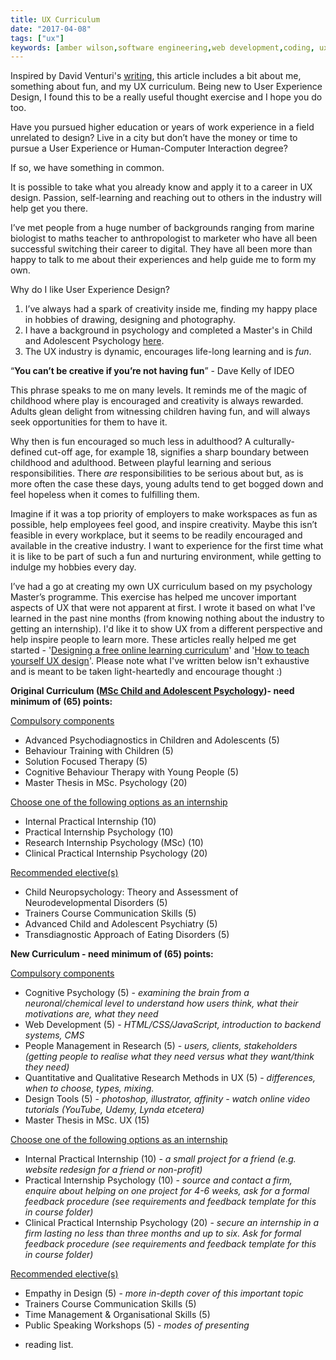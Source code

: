```yaml
---
title: UX Curriculum
date: "2017-04-08"
tags: ["ux"]
keywords: [amber wilson,software engineering,web development,coding, ux curriculum, thought project]
---
```


Inspired by David Venturi's [writing](https://medium.com/@davidventuri/i-dropped-out-of-school-to-create-my-own-data-science-master-s-here-s-my-curriculum-1b400dcee412), this article includes a bit about me, something about fun, and my UX curriculum. Being new to User Experience Design, I found this to be a really useful thought exercise and I hope you do too.

Have you pursued higher education or years of work experience in a field unrelated to design? Live in a city but don’t have the money or time to pursue a User Experience or Human-Computer Interaction degree?

If so, we have something in common.

It is possible to take what you already know and apply it to a career in UX design. Passion, self-learning and reaching out to others in the industry will help get you there.

I’ve met people from a huge number of backgrounds ranging from marine biologist to maths teacher to anthropologist to marketer who have all been successful switching their career to digital. They have all been more than happy to talk to me about their experiences and help guide me to form my own.

Why do I like User Experience Design?

1.  I’ve always had a spark of creativity inside me, finding my happy place in hobbies of drawing, designing and photography.
2.  I have a background in psychology and completed a Master's in Child and Adolescent Psychology [here](http://en.mastersinleiden.nl/programmes/child-and-adolescent-psychology/en/introduction).
3.  The UX industry is dynamic, encourages life-long learning and is _fun_.

“**You can’t be creative if you’re not having fun**” - Dave Kelly of IDEO

This phrase speaks to me on many levels. It reminds me of the magic of childhood where play is encouraged and creativity is always rewarded. Adults glean delight from witnessing children having fun, and will always seek opportunities for them to have it.

Why then is fun encouraged so much less in adulthood? A culturally-defined cut-off age, for example 18, signifies a sharp boundary between childhood and adulthood. Between playful learning and serious responsibilities. There _are_ responsibilities to be serious about but, as is more often the case these days, young adults tend to get bogged down and feel hopeless when it comes to fulfilling them.

Imagine if it was a top priority of employers to make workspaces as fun as possible, help employees feel good, and inspire creativity. Maybe this isn’t feasible in every workplace, but it seems to be readily encouraged and available in the creative industry. I want to experience for the first time what it is like to be part of such a fun and nurturing environment, while getting to indulge my hobbies every day.

I’ve had a go at creating my own UX curriculum based on my psychology Master’s programme. This exercise has helped me uncover important aspects of UX that were not apparent at first. I wrote it based on what I've learned in the past nine months (from knowing nothing about the industry to getting an internship). I'd like it to show UX from a different perspective and help inspire people to learn more. These articles really helped me get started - '[Designing a free online learning curriculum](https://uxplanet.org/inclusive-ux-education-designing-a-free-online-learning-curriculum-52154a188af3)' and '[How to teach yourself UX design](https://blog.prototypr.io/how-to-teach-yourself-ux-design-31f16e41b189)'. Please note what I've written below isn't exhaustive and is meant to be taken light-heartedly and encourage thought :)

**Original Curriculum ([MSc Child and Adolescent Psychology](http://en.mastersinleiden.nl/programmes/child-and-adolescent-psychology/en/programme))- need minimum of (65) points:**

<span style="text-decoration:underline">Compulsory components</span>

*   Advanced Psychodiagnostics in Children and Adolescents (5)
*   Behaviour Training with Children (5)
*   Solution Focused Therapy (5)
*   Cognitive Behaviour Therapy with Young People (5)
*   Master Thesis in MSc. Psychology (20)

<span style="text-decoration:underline">Choose one of the following options as an internship</span>

*   Internal Practical Internship (10)
*   Practical Internship Psychology (10)
*   Research Internship Psychology (MSc) (10)
*   Clinical Practical Internship Psychology (20)

<span style="text-decoration:underline">Recommended elective(s)</span>

*   Child Neuropsychology: Theory and Assessment of Neurodevelopmental Disorders (5)
*   Trainers Course Communication Skills (5)
*   Advanced Child and Adolescent Psychiatry (5)
*   Transdiagnostic Approach of Eating Disorders (5)

**New Curriculum - need minimum of (65) points:**

<span style="text-decoration:underline">Compulsory components</span>

*   Cognitive Psychology (5) - _examining the brain from a neuronal/chemical level to understand how users think, what their motivations are, what they need_
*   Web Development (5) - _HTML/CSS/JavaScript, introduction to backend systems, CMS_
*   People Management in Research (5) - _users, clients, stakeholders (getting people to realise what they need versus what they want/think they need)_
*   Quantitative and Qualitative Research Methods in UX (5) - _differences, when to choose, types, mixing._
*   Design Tools (5) - _photoshop, illustrator, affinity - watch online video tutorials (YouTube, Udemy, Lynda etcetera)_
*   Master Thesis in MSc. UX (15)

<span style="text-decoration:underline">Choose one of the following options as an internship</span>

*   Internal Practical Internship (10) - _a small project for a friend (e.g. website redesign for a friend or non-profit)_
*   Practical Internship Psychology (10) - _source and contact a firm, enquire about helping on one project for 4-6 weeks, ask for a formal feedback procedure (see requirements and feedback template for this in course folder)_
*   Clinical Practical Internship Psychology (20) - _secure an internship in a firm lasting no less than three months and up to six. Ask for formal feedback procedure (see requirements and feedback template for this in course folder)_

<span style="text-decoration:underline">Recommended elective(s)</span>

*   Empathy in Design (5) - _more in-depth cover of this important topic_
*   Trainers Course Communication Skills (5)
*   Time Management & Organisational Skills (5)
*   Public Speaking Workshops (5) - _modes of presenting_

+ reading list.